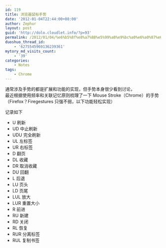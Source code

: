 ```yaml
---
id: 119
title: 浏览器鼠标手势
date: '2012-01-04T22:44:00+08:00'
author: Zephur
layout: post
guid: 'http://dolo.cloudlet.info/?p=93'
permalink: /2012/01/04/%e6%b5%8f%e8%a7%88%e5%99%a8%e9%bc%a0%e6%a0%87%e6%89%8b%e5%8a%bf/
duoshuo_thread_id:
    - '6275545969136239361'
mytory_md_visits_count:
    - '39'
categories:
    - Notes
tags:
    - Chrome
---
```


通常涉及手势的都是扩展和功能的实现，但手势本身很少看到讨论，  
最近根据使用频率和关联记忆原则梳理了一下 Mouse Stroke（Chrome）的手势（Firefox？Firegestures 只强不弱，以下功能轻松实现）  

<!--more-->

记录如下

- U 刷新
- UD 中止刷新
- UDU 完全刷新
- UL 左标签
- UR 右标签
- D 翻页
- DL 收藏
- DR 取消收藏
- DU 回翻
- L 后退
- LU 页头
- LD 页尾
- LUL 放大
- LUR 重置大小
- R 前进
- RU 新建
- RD 关闭
- RL 恢复
- RUR 分离标签
- RUL 复制书签